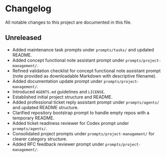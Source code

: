 # Changelog

All notable changes to this project are documented in this file.

## Unreleased
- Added maintenance task prompts under `prompts/tasks/` and updated README.
- Added concept functional note assistant prompt under `prompts/project-management/`.
- Refined validation checklist for concept functional note assistant prompt (note provided as downloadable Markdown with descriptive filename).
- Added documentation update prompt under `prompts/project-management/`.
- Introduced `AGENTS.md` guidelines and `LICENSE`.
- Established initial project structure and README.
- Added professional ticket reply assistant prompt under `prompts/agents/` and updated README structure.
- Clarified repository bootstrap prompt to handle empty repos with a temporary README.
- Added ticket readiness reviewer for Codex prompt under `prompts/agents/`.
- Consolidated project prompts under `prompts/project-management/` for clearer category structure.
- Added RFC feedback reviewer prompt under `prompts/project-management/`.
